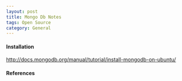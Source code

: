 ```yaml
---
layout: post
title: Mongo Db Notes
tags: Open Source
category: General
---
```


#### Installation ####

http://docs.mongodb.org/manual/tutorial/install-mongodb-on-ubuntu/

#### References ####

